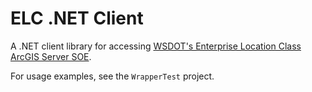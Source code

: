 ELC .NET Client
===============

A .NET client library for accessing [WSDOT's Enterprise Location Class ArcGIS Server SOE].

For usage examples, see the `WrapperTest` project.

[WSDOT's Enterprise Location Class ArcGIS Server SOE]:https://data.wsdot.wa.gov/ArcGIS/rest/services/Shared/ElcRestSOE/MapServer/exts/ElcRestSoe/
